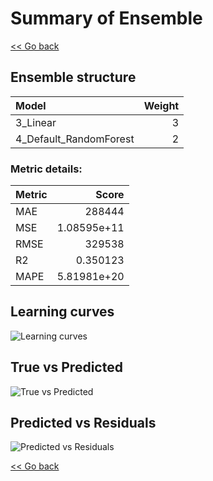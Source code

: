 # Summary of Ensemble

[<< Go back](../README.md)


## Ensemble structure
| Model                  |   Weight |
|:-----------------------|---------:|
| 3_Linear               |        3 |
| 4_Default_RandomForest |        2 |

### Metric details:
| Metric   |            Score |
|:---------|-----------------:|
| MAE      | 288444           |
| MSE      |      1.08595e+11 |
| RMSE     | 329538           |
| R2       |      0.350123    |
| MAPE     |      5.81981e+20 |



## Learning curves
![Learning curves](learning_curves.png)
## True vs Predicted

![True vs Predicted](true_vs_predicted.png)


## Predicted vs Residuals

![Predicted vs Residuals](predicted_vs_residuals.png)



[<< Go back](../README.md)
